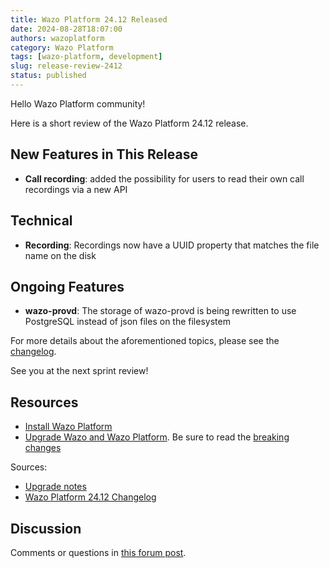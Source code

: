 ```yaml
---
title: Wazo Platform 24.12 Released
date: 2024-08-28T18:07:00
authors: wazoplatform
category: Wazo Platform
tags: [wazo-platform, development]
slug: release-review-2412
status: published
---
```


Hello Wazo Platform community!

Here is a short review of the Wazo Platform 24.12 release.

## New Features in This Release
- **Call recording**: added the possibility for users to read their own call recordings via a new API

## Technical
- **Recording**: Recordings now have a UUID property that matches the file name on the disk

## Ongoing Features
- **wazo-provd**: The storage of wazo-provd is being rewritten to use PostgreSQL instead of json files on the filesystem

For more details about the aforementioned topics, please see the [changelog](https://wazo-dev.atlassian.net/issues/?jql=project%3DWAZO%20AND%20fixVersion%3D24.12).

See you at the next sprint review!

## Resources

- [Install Wazo Platform](https://wazo-platform.org/use-cases)
- [Upgrade Wazo and Wazo Platform](/uc-doc/upgrade/). Be sure to read the
  [breaking changes](/uc-doc/upgrade/upgrade_notes#24-12)

<!-- truncate -->

Sources:

- [Upgrade notes](/uc-doc/upgrade/upgrade_notes#24-12)
- [Wazo Platform 24.12 Changelog](https://wazo-dev.atlassian.net/issues/?jql=project%3DWAZO%20AND%20fixVersion%3D24.12)

## Discussion

Comments or questions in
[this forum post](https://wazo-platform.discourse.group/t/blog-wazo-platform-24-12-released).
